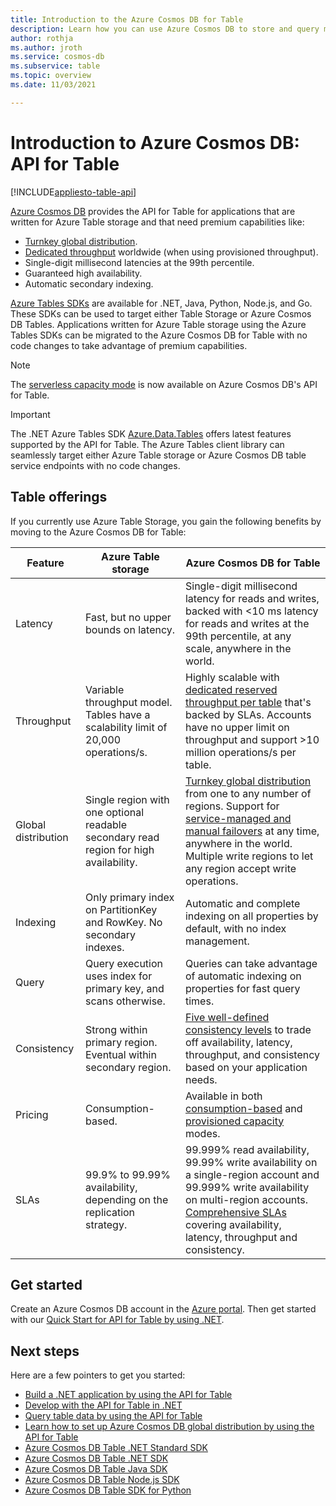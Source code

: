 ```yaml
---
title: Introduction to the Azure Cosmos DB for Table
description: Learn how you can use Azure Cosmos DB to store and query massive volumes of key-value data with low latency by using the Azure Tables API.
author: rothja
ms.author: jroth
ms.service: cosmos-db
ms.subservice: table
ms.topic: overview
ms.date: 11/03/2021

---
```

# Introduction to Azure Cosmos DB: API for Table
[!INCLUDE[appliesto-table-api](../includes/appliesto-table-api.md)]

[Azure Cosmos DB](introduction.md) provides the API for Table for applications that are written for Azure Table storage and that need premium capabilities like:

* [Turnkey global distribution](../distribute-data-globally.md).
* [Dedicated throughput](../partitioning-overview.md) worldwide (when using provisioned throughput).
* Single-digit millisecond latencies at the 99th percentile.
* Guaranteed high availability.
* Automatic secondary indexing.

[Azure Tables SDKs](https://devblogs.microsoft.com/azure-sdk/announcing-the-new-azure-data-tables-libraries/) are available for .NET, Java, Python, Node.js, and Go. These SDKs can be used to target either Table Storage or Azure Cosmos DB Tables. Applications written for Azure Table storage using the Azure Tables SDKs can be migrated to the Azure Cosmos DB for Table with no code changes to take advantage of premium capabilities.

> [!NOTE]
> The [serverless capacity mode](../serverless.md) is now available on Azure Cosmos DB's API for Table.

> [!IMPORTANT]
> The .NET Azure Tables SDK [Azure.Data.Tables](https://www.nuget.org/packages/Azure.Data.Tables/) offers latest features supported by the API for Table. The Azure Tables client library can seamlessly target either Azure Table storage or Azure Cosmos DB table service endpoints with no code changes.

## Table offerings

If you currently use Azure Table Storage, you gain the following benefits by moving to the Azure Cosmos DB for Table:

| Feature | Azure Table storage | Azure Cosmos DB for Table |
| --- | --- | --- |
| Latency | Fast, but no upper bounds on latency. | Single-digit millisecond latency for reads and writes, backed with <10 ms latency for reads and writes at the 99th percentile, at any scale, anywhere in the world. |
| Throughput | Variable throughput model. Tables have a scalability limit of 20,000 operations/s. | Highly scalable with [dedicated reserved throughput per table](../request-units.md) that's backed by SLAs. Accounts have no upper limit on throughput and support >10 million operations/s per table. |
| Global distribution | Single region with one optional readable secondary read region for high availability. | [Turnkey global distribution](../distribute-data-globally.md) from one to any number of regions. Support for [service-managed and manual failovers](../high-availability.md) at any time, anywhere in the world. Multiple write regions to let any region accept write operations. |
| Indexing | Only primary index on PartitionKey and RowKey. No secondary indexes. | Automatic and complete indexing on all properties by default, with no index management. |
| Query | Query execution uses index for primary key, and scans otherwise. | Queries can take advantage of automatic indexing on properties for fast query times. |
| Consistency | Strong within primary region. Eventual within secondary region. | [Five well-defined consistency levels](../consistency-levels.md) to trade off availability, latency, throughput, and consistency based on your application needs. |
| Pricing | Consumption-based. | Available in both [consumption-based](../serverless.md) and [provisioned capacity](../set-throughput.md) modes. |
| SLAs | 99.9% to 99.99% availability, depending on the replication strategy. | 99.999% read availability, 99.99% write availability on a single-region account and 99.999% write availability on multi-region accounts. [Comprehensive SLAs](https://azure.microsoft.com/support/legal/sla/cosmos-db/) covering availability, latency, throughput and consistency. |

## Get started

Create an Azure Cosmos DB account in the [Azure portal](https://portal.azure.com). Then get started with our [Quick Start for API for Table by using .NET](create-table-dotnet.md).

## Next steps

Here are a few pointers to get you started:
* [Build a .NET application by using the API for Table](create-table-dotnet.md)
* [Develop with the API for Table in .NET](tutorial-develop-table-dotnet.md)
* [Query table data by using the API for Table](tutorial-query-table.md)
* [Learn how to set up Azure Cosmos DB global distribution by using the API for Table](tutorial-global-distribution-table.md)
* [Azure Cosmos DB Table .NET Standard SDK](dotnet-standard-sdk.md)
* [Azure Cosmos DB Table .NET SDK](dotnet-sdk.md)
* [Azure Cosmos DB Table Java SDK](java-sdk.md)
* [Azure Cosmos DB Table Node.js SDK](nodejs-sdk.md)
* [Azure Cosmos DB Table SDK for Python](python-sdk.md)
